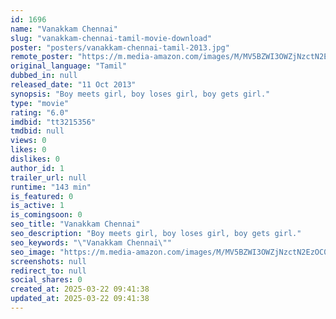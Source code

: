 ```yaml
---
id: 1696
name: "Vanakkam Chennai"
slug: "vanakkam-chennai-tamil-movie-download"
poster: "posters/vanakkam-chennai-tamil-2013.jpg"
remote_poster: "https://m.media-amazon.com/images/M/MV5BZWI3OWZjNzctN2EzOC00YjJiLWI4ZWYtYjQzNWJjOGY1MzE4XkEyXkFqcGc@._V1_SX300.jpg"
original_language: "Tamil"
dubbed_in: null
released_date: "11 Oct 2013"
synopsis: "Boy meets girl, boy loses girl, boy gets girl."
type: "movie"
rating: "6.0"
imdbid: "tt3215356"
tmdbid: null
views: 0
likes: 0
dislikes: 0
author_id: 1
trailer_url: null
runtime: "143 min"
is_featured: 0
is_active: 1
is_comingsoon: 0
seo_title: "Vanakkam Chennai"
seo_description: "Boy meets girl, boy loses girl, boy gets girl."
seo_keywords: "\"Vanakkam Chennai\""
seo_image: "https://m.media-amazon.com/images/M/MV5BZWI3OWZjNzctN2EzOC00YjJiLWI4ZWYtYjQzNWJjOGY1MzE4XkEyXkFqcGc@._V1_SX300.jpg"
screenshots: null
redirect_to: null
social_shares: 0
created_at: 2025-03-22 09:41:38
updated_at: 2025-03-22 09:41:38
---
```


